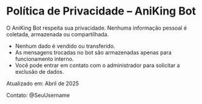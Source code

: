 # Política de Privacidade – AniKing Bot

O AniKing Bot respeita sua privacidade. Nenhuma informação pessoal é coletada, armazenada ou compartilhada.

- Nenhum dado é vendido ou transferido.
- As mensagens trocadas no bot são armazenadas apenas para funcionamento interno.
- Você pode entrar em contato com o administrador para solicitar a exclusão de dados.

Atualizado em: Abril de 2025

Contato: @SeuUsername
